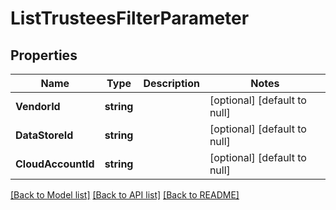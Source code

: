 # ListTrusteesFilterParameter

## Properties
Name | Type | Description | Notes
------------ | ------------- | ------------- | -------------
**VendorId** | **string** |  | [optional] [default to null]
**DataStoreId** | **string** |  | [optional] [default to null]
**CloudAccountId** | **string** |  | [optional] [default to null]

[[Back to Model list]](../README.md#documentation-for-models) [[Back to API list]](../README.md#documentation-for-api-endpoints) [[Back to README]](../README.md)

